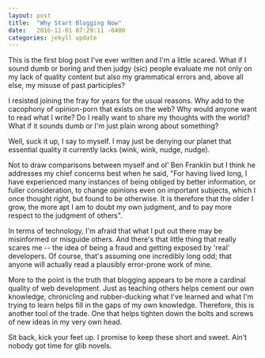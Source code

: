 ```yaml
---
layout: post
title:  "Why Start Blogging Now"
date:   2016-11-01 07:29:11 -0400
categories: jekyll update
---
```

 This is the first blog post I've ever written and I'm a little scared. What if I sound dumb or boring and then judgy (sic) people evaluate me not only on my lack of quality content but also my grammatical errors and, above all else, my misuse of past participles?

 I resisted joining the fray for years for the usual reasons. Why add to the cacophony of opinion-porn that exists on the web? Why would anyone want to read what I write? Do I really want to share my thoughts with the world? What if it sounds dumb or I'm just plain wrong about something?

Well, suck it up, I say to myself. I may just be denying our planet that essential quality it currently lacks (wink, wink, nudge, nudge).

Not to draw comparisons between myself and ol' Ben Franklin but I think he addresses my chief concerns best when he said, "For having lived long, I have experienced many instances of being obliged by better information, or fuller consideration, to change opinions even on important subjects, which I once thought right, but found to be otherwise. It is therefore that the older I grow, the more apt I am to doubt my own judgment, and to pay more respect to the judgment of others".

In terms of technology, I'm afraid that what I put out there may be misinformed or misguide others. And there's that little thing that really scares me -- the idea of being a fraud and getting exposed by 'real' developers. Of course, that's assuming one incredibly long odd; that anyone will actually read a plausibly error-prone work of mine.  

More to the point is the truth that blogging appears to be more a cardinal quality of web development. Just as teaching others helps cement our own knowledge, chronicling and rubber-ducking what I've learned and what I'm trying to learn helps fill in the gaps of my own knowledge. Therefore, this is another tool of the trade. One that helps tighten down the bolts and screws of new ideas in my very own head.

Sit back, kick your feet up. I promise to keep these short and sweet. Ain't nobody got time for glib novels.
